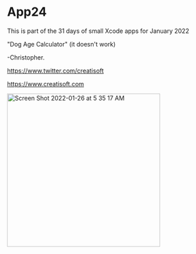 # App24
This is part of the 31 days of small Xcode apps for January 2022

"Dog Age Calculator" (it doesn't work) 

-Christopher.

https://www.twitter.com/creatisoft

https://www.creatisoft.com

<img width="358" alt="Screen Shot 2022-01-26 at 5 35 17 AM" src="https://user-images.githubusercontent.com/11401446/151172732-f1fdf2b8-e63b-47e7-ba8d-b656e27ea43a.png">
